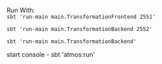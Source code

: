  
Run With:  
 ```sbt 'run-main main.TransformationFrontend 2551'```
 
 ```sbt 'run-main main.TransformationBackend 2552'```
 
 ```sbt 'run-main main.TransformationBackend'```

 start console - sbt 'atmos:run'
